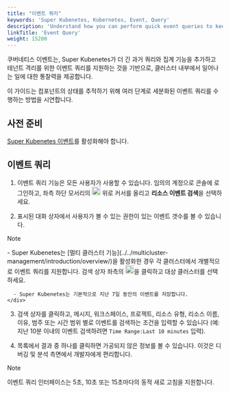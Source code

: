 ```yaml
---
title: "이벤트 쿼리"
keywords: 'Super Kubenetes, Kubernetes, Event, Query'
description: 'Understand how you can perform quick event queries to keep track of the latest events of your cluster.'
linkTitle: 'Event Query'
weight: 15200
---
```


쿠버네티스 이벤트는, Super Kubenetes가 더 긴 과거 쿼리와 집계 기능을 추가하고 테넌트 격리를 위한 이벤트 쿼리를 지원하는 것을 기반으로, 클러스터 내부에서 일어나는 일에 대한 통찰력을 제공합니다.

이 가이드는 컴포넌트의 상태를 추적하기 위해 여러 단계로 세분화된 이벤트 쿼리를 수행하는 방법을 시연합니다.

## 사전 준비

[Super Kubenetes 이벤트](../../pluggable-components/events/)를 활성화해야 합니다.

## 이벤트 쿼리

1. 이벤트 쿼리 기능은 모든 사용자가 사용할 수 있습니다. 임의의 계정으로 콘솔에 로그인하고, 좌측 하단 모서리의 <img src="/dist/assets/docs/v3.3/toolbox/event-query/toolbox.png" width="20" alt="icon" /> 위로 커서를 올리고 **리소스 이벤트 검색**을 선택하세요.

2. 표시된 대화 상자에서 사용자가 볼 수 있는 권한이 있는 이벤트 갯수를 볼 수 있습니다.

  <div className="notices note">
    <p>Note</p>
    <div>
      - Super Kubenetes는 [멀티 클러스터 기능](../../multicluster-management/introduction/overview/)을 활성화한 경우 각 클러스터에서 개별적으로 이벤트 쿼리를 지원합니다. 검색 상자 좌측의 <img src="/dist/assets/docs/v3.3/toolbox/event-query/drop-down-list.png" width="20" alt="icon" />을 클릭하고 대상 클러스터를 선택하세요.

      - Super Kubenetes는 기본적으로 지난 7일 동안의 이벤트를 저장합니다.
    </div>

  </div>

3. 검색 상자를 클릭하고, 메시지, 워크스페이스, 프로젝트, 리소스 유형, 리소스 이름, 이유, 범주 또는 시간 범위 별로 이벤트를 검색하는 조건을 입력할 수 있습니다 (예: 지난 10분 이내의 이벤트 검색하려면 `Time Range:Last 10 minutes` 입력).

4. 목록에서 결과 중 하나를 클릭하면 가공되지 않은 정보를 볼 수 있습니다. 이것은 디버깅 및 분석 측면에서 개발자에게 편리합니다.

<div className="notices note">
  <p>Note</p>
  <div>
    이벤트 쿼리 인터페이스는 5초, 10초 또는 15초마다의 동적 새로 고침을 지원합니다.
  </div>
</div>
